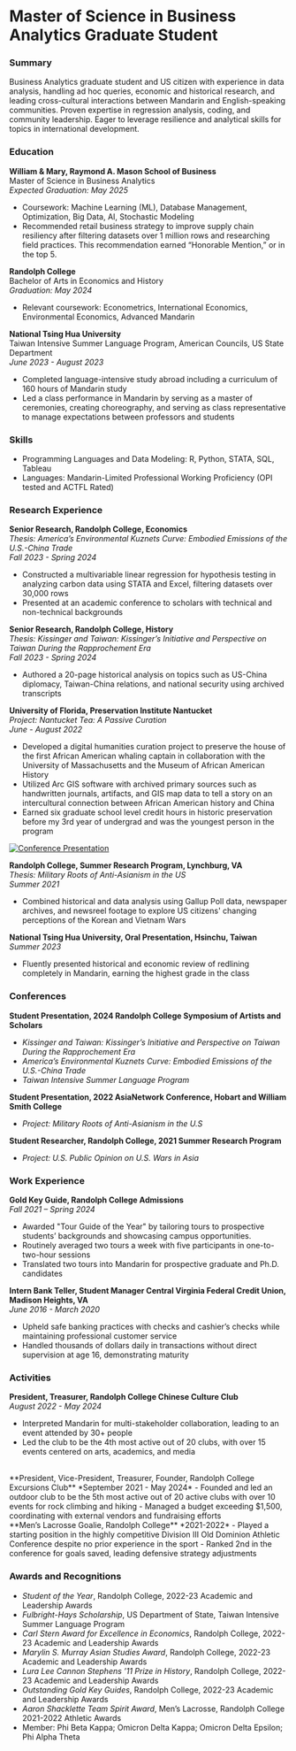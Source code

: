 # Master of Science in Business Analytics Graduate Student

### Summary
Business Analytics graduate student and US citizen with experience in data analysis, handling ad hoc queries, economic and historical research, and leading cross-cultural interactions between Mandarin and English-speaking communities. Proven expertise in regression analysis, coding, and community leadership. Eager to leverage resilience and analytical skills for topics in international development.

### Education

**William & Mary, Raymond A. Mason School of Business**  
Master of Science in Business Analytics  
*Expected Graduation: May 2025*  
- Coursework: Machine Learning (ML), Database Management, Optimization, Big Data, AI, Stochastic Modeling  
- Recommended retail business strategy to improve supply chain resiliency after filtering datasets over 1 million rows and researching field practices. This recommendation earned “Honorable Mention,” or in the top 5.

**Randolph College**  
Bachelor of Arts in Economics and History  
*Graduation: May 2024*  
- Relevant coursework: Econometrics, International Economics, Environmental Economics, Advanced Mandarin

**National Tsing Hua University**  
Taiwan Intensive Summer Language Program, American Councils, US State Department  
*June 2023 - August 2023*  
- Completed language-intensive study abroad including a curriculum of 160 hours of Mandarin study  
- Led a class performance in Mandarin by serving as a master of ceremonies, creating choreography, and serving as class representative to manage expectations between professors and students  

### Skills

- Programming Languages and Data Modeling: R, Python, STATA, SQL, Tableau  
- Languages: Mandarin-Limited Professional Working Proficiency (OPI tested and ACTFL Rated)

### Research Experience

**Senior Research, Randolph College, Economics**  
*Thesis: America’s Environmental Kuznets Curve: Embodied Emissions of the U.S.-China Trade*  
*Fall 2023 - Spring 2024*  
- Constructed a multivariable linear regression for hypothesis testing in analyzing carbon data using STATA and Excel, filtering datasets over 30,000 rows  
- Presented at an academic conference to scholars with technical and non-technical backgrounds  

**Senior Research, Randolph College, History**  
*Thesis: Kissinger and Taiwan: Kissinger’s Initiative and Perspective on Taiwan During the Rapprochement Era*  
*Fall 2023 - Spring 2024*  
- Authored a 20-page historical analysis on topics such as US-China diplomacy, Taiwan-China relations, and national security using archived transcripts  

**University of Florida, Preservation Institute Nantucket**  
*Project: Nantucket Tea: A Passive Curation*  
*June - August 2022*  
- Developed a digital humanities curation project to preserve the house of the first African American whaling captain in collaboration with the University of Massachusetts and the Museum of African American History  
- Utilized Arc GIS software with archived primary sources such as handwritten journals, artifacts, and GIS map data to tell a story on an intercultural connection between African American history and China  
- Earned six graduate school level credit hours in historic preservation before my 3rd year of undergrad and was the youngest person in the program

<a href="https://www.youtube.com/watch?v=TKMt_1rrYmk&t=11738s">
    <img src="https://img.youtube.com/vi/TKMt_1rrYmk/0.jpg" alt="Conference Presentation" />
</a>


**Randolph College, Summer Research Program, Lynchburg, VA**  
*Thesis: Military Roots of Anti-Asianism in the US*  
*Summer 2021*  
- Combined historical and data analysis using Gallup Poll data, newspaper archives, and newsreel footage to explore US citizens' changing perceptions of the Korean and Vietnam Wars  

**National Tsing Hua University, Oral Presentation, Hsinchu, Taiwan**  
*Summer 2023*  
- Fluently presented historical and economic review of redlining completely in Mandarin, earning the highest grade in the class  

### Conferences

**Student Presentation, 2024 Randolph College Symposium of Artists and Scholars**  
- *Kissinger and Taiwan: Kissinger’s Initiative and Perspective on Taiwan During the Rapprochement Era*  
- *America’s Environmental Kuznets Curve: Embodied Emissions of the U.S.-China Trade*  
- *Taiwan Intensive Summer Language Program*

**Student Presentation, 2022 AsiaNetwork Conference, Hobart and William Smith College**  
- *Project: Military Roots of Anti-Asianism in the U.S*

**Student Researcher, Randolph College, 2021 Summer Research Program**  
- *Project: U.S. Public Opinion on U.S. Wars in Asia*

### Work Experience

**Gold Key Guide, Randolph College Admissions**  
*Fall 2021 – Spring 2024*  
- Awarded "Tour Guide of the Year" by tailoring tours to prospective students’ backgrounds and showcasing campus opportunities.  
- Routinely averaged two tours a week with five participants in one-to-two-hour sessions  
- Translated two tours into Mandarin for prospective graduate and Ph.D. candidates  

**Intern Bank Teller, Student Manager Central Virginia Federal Credit Union, Madison Heights, VA**  
*June 2016 - March 2020*  
- Upheld safe banking practices with checks and cashier’s checks while maintaining professional customer service  
- Handled thousands of dollars daily in transactions without direct supervision at age 16, demonstrating maturity  

### Activities

**President, Treasurer, Randolph College Chinese Culture Club**  
*August 2022 - May 2024*  
- Interpreted Mandarin for multi-stakeholder collaboration, leading to an event attended by 30+ people  
- Led the club to be the 4th most active out of 20 clubs, with over 15 events centered on arts, academics, and media  
<br>
**President, Vice-President, Treasurer, Founder, Randolph College Excursions Club**  
*September 2021 - May 2024*  
- Founded and led an outdoor club to be the 5th most active out of 20 active clubs with over 10 events for rock climbing and hiking  
- Managed a budget exceeding $1,500, coordinating with external vendors and fundraising efforts  
<br>
**Men’s Lacrosse Goalie, Randolph College**  
*2021-2022*  
- Played a starting position in the highly competitive Division III Old Dominion Athletic Conference despite no prior experience in the sport  
- Ranked 2nd in the conference for goals saved, leading defensive strategy adjustments  

### Awards and Recognitions

- *Student of the Year*, Randolph College, 2022-23 Academic and Leadership Awards  
- *Fulbright-Hays Scholarship*, US Department of State, Taiwan Intensive Summer Language Program  
- *Carl Stern Award for Excellence in Economics*, Randolph College, 2022-23 Academic and Leadership Awards  
- *Marylin S. Murray Asian Studies Award*, Randolph College, 2022-23 Academic and Leadership Awards  
- *Lura Lee Cannon Stephens ’11 Prize in History*, Randolph College, 2022-23 Academic and Leadership Awards  
- *Outstanding Gold Key Guides*, Randolph College, 2022-23 Academic and Leadership Awards  
- *Aaron Shacklette Team Spirit Award*, Men’s Lacrosse, Randolph College 2021-2022 Athletic Awards  
- Member: Phi Beta Kappa; Omicron Delta Kappa; Omicron Delta Epsilon; Phi Alpha Theta  




 

